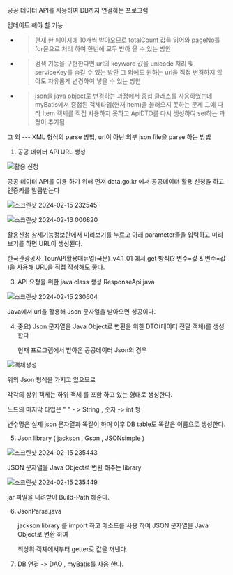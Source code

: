 공공 데이터 API를 사용하여 DB까지 연결하는 프로그램

업데이트 해야 할 기능 
- > 현재 한 페이지에 10개씩 받아오므로 totalCount 값을 읽어와 pageNo를 for문으로 처리 하여 한번에 모두 받아 올 수 있는 방안 
- > 검색 기능을 구현한다면 url의 keyword 값을 unicode 처리 및 serviceKey를 숨길 수 있는 방안
    그 외에도 원하는 url을 직접 변경하지 않아도 자유롭게 변경하여 넣을 수 있는 방안 
- > json을 java object로 변경하는 과정에서 중첩 클래스를 사용하였는데 myBatis에서 중첩된 객체타입(현재 item)을 불러오지 못하는 문제
    그에 따라 Item 객체를 직접 사용하지 못하고 ApiDTO를 다시 생성하여 set하는 과정이 추가됨

그 외 --- XML 형식의 parse 방법, url이 아닌 외부 json file을 parse 하는 방법


1. 공공 데이터 API URL 생성

  ![활용 신청](https://github.com/leeyehji/practice/assets/152182670/c69b6b62-7577-41e0-86fe-f971d341f10b)


   공공 데이터 API를 이용 하기 위해 먼저 data.go.kr 에서 공공데이터 활용 신청을 하고 인증키를 발급받는다


  ![스크린샷 2024-02-15 232545](https://github.com/leeyehji/practice/assets/152182670/3f1829d9-a110-489d-a7f3-76c009157c81)


  ![스크린샷 2024-02-16 000820](https://github.com/leeyehji/practice/assets/152182670/bca20389-5bdf-4523-b5d6-2778091ef73d)


   활용신청 상세기능정보란에서 미리보기를 누르고 아래 parameter들을 입력하고 미리보기를 하면 URL이 생성된다.

  

   한국관광공사_TourAPI활용매뉴얼(국문)_v4.1_01 에서 get 방식(? 변수=값 & 변수=값 )을 사용해 URL을 직접 작성해도 좋다.



3. API 요청을 위한 java class 생성
   ResponseApi.java

  ![스크린샷 2024-02-15 230604](https://github.com/leeyehji/practice/assets/152182670/8794b036-a9e3-4228-9468-a16f6a9f7a87)

   Java에서 url을 활용해 Json 문자열을 받아오면 성공이다.
   
   
4. 중요) Json 문자열을 Java Object로 변환을 위한 DTO(데이터 전달 객체)를 생성한다

   현재 프로그램에서 받아온 공공데이터 Json의 경우

  ![객체생성](https://github.com/leeyehji/practice/assets/152182670/f89d050b-7a7d-4ff8-8ef8-3b0a246478b9)

   위의 Json 형식을 가지고 있으므로

   각각의 상위 객체는 하위 객체 를 포함 하고 있는 형태로 생성한다.

   노드의 마지막 타입은  " " - > String , 숫자 -> int 형

   변수명은 실제 json 문자열과 똑같이 하며 이후 DB table도 똑같은 이름으로 생성한다.

5. Json library ( jackson , Gson , JSONsimple )

  ![스크린샷 2024-02-15 235443](https://github.com/leeyehji/practice/assets/152182670/a1d23f80-452a-4ef5-8978-7cee5730e3ff)

   JSON 문자열을 Java Object로 변환 해주는 library 

  ![스크린샷 2024-02-15 235449](https://github.com/leeyehji/practice/assets/152182670/65604f02-2648-43f0-af30-d6f5bedf8bc5)

   jar 파일을 내려받아 Build-Path 해준다.

6. JsonParse.java
   
   jackson library 를 import 하고 메소드를 사용 하여 JSON 문자열을 Java Object로 변환 하여
   
   최상위 객체에서부터 getter로 값을 꺼낸다. 

7. DB 연결 -> DAO , myBatis를 사용 한다.
   
